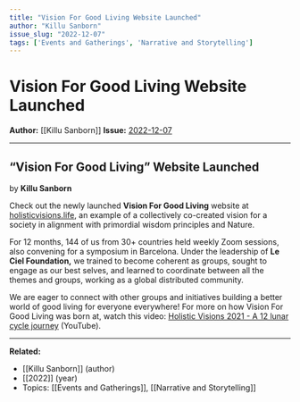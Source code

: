 ```yaml
---
title: "Vision For Good Living Website Launched"
author: "Killu Sanborn"
issue_slug: "2022-12-07"
tags: ['Events and Gatherings', 'Narrative and Storytelling']
---
```


# Vision For Good Living Website Launched

**Author:** [[Killu Sanborn]]
**Issue:** [2022-12-07](https://plex.collectivesensecommons.org/2022-12-07/)

---

## “Vision For Good Living” Website Launched
by **Killu Sanborn**

Check out the newly launched **Vision For Good Living** website at [holisticvisions.life](https://holisticvisions.life/), an example of a collectively co-created vision for a society in alignment with primordial wisdom principles and Nature.

For 12 months, 144 of us from 30+ countries held weekly Zoom sessions, also convening for a symposium in Barcelona. Under the leadership of **Le Ciel Foundation,** we trained to become coherent as groups, sought to engage as our best selves, and learned to coordinate between all the themes and groups, working as a global distributed community.

We are eager to connect with other groups and initiatives building a better world of good living for everyone everywhere! For more on how Vision For Good Living was born at, watch this video: [Holistic Visions 2021 - A 12 lunar cycle journey](https://www.youtube.com/watch?v=U9P20cXSbFU) (YouTube).

---

**Related:**
- [[Killu Sanborn]] (author)
- [[2022]] (year)
- Topics: [[Events and Gatherings]], [[Narrative and Storytelling]]

